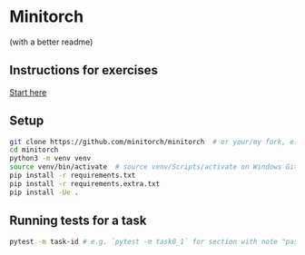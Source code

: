 # Minitorch

(with a better readme)

## Instructions for exercises

[Start here](https://minitorch.github.io/module0/module0/)

## Setup

```bash
git clone https://github.com/minitorch/minitorch  # or your/my fork, e.g. https://github.com/nrimsky/minitorch
cd minitorch
python3 -m venv venv
source venv/bin/activate  # source venv/Scripts/activate on Windows Git Bash or cmd
pip install -r requirements.txt
pip install -r requirements.extra.txt
pip install -Ue .
```

## Running tests for a task

```bash
pytest -m task-id # e.g. `pytest -m task0_1` for section with note "pass tests marked as task0_1"
```
